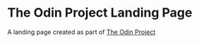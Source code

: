 # The Odin Project Landing Page

A landing page created as part of [The Odin Project](https://www.theodinproject.com/lessons/foundations-landing-page)
